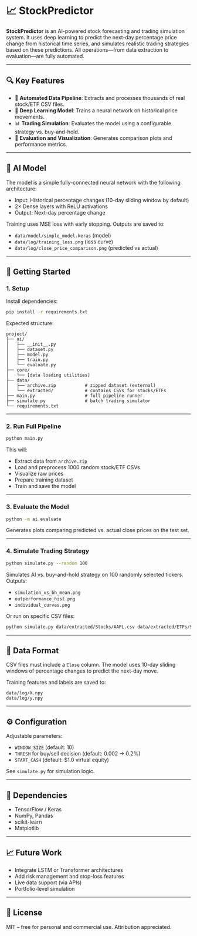 # 📈 StockPredictor

**StockPredictor** is an AI-powered stock forecasting and trading simulation system. It uses deep learning to predict the next-day percentage price change from historical time series, and simulates realistic trading strategies based on these predictions. All operations—from data extraction to evaluation—are fully automated.

---

## 🔍 Key Features

- 📂 **Automated Data Pipeline**: Extracts and processes thousands of real stock/ETF CSV files.
- 🧠 **Deep Learning Model**: Trains a neural network on historical price movements.
- 📊 **Trading Simulation**: Evaluates the model using a configurable strategy vs. buy-and-hold.
- 🧪 **Evaluation and Visualization**: Generates comparison plots and performance metrics.

---

## 🧠 AI Model

The model is a simple fully-connected neural network with the following architecture:
- Input: Historical percentage changes (10-day sliding window by default)
- 2× Dense layers with ReLU activations
- Output: Next-day percentage change

Training uses MSE loss with early stopping. Outputs are saved to:
- `data/model/simple_model.keras` (model)
- `data/log/training_loss.png` (loss curve)
- `data/log/close_price_comparison.png` (predicted vs actual)

---

## 🚀 Getting Started

### 1. Setup

Install dependencies:

```bash
pip install -r requirements.txt
```

Expected structure:
```
project/
├── ai/
│   ├── __init__.py
│   ├── dataset.py
│   ├── model.py
│   ├── train.py
│   └── evaluate.py
├── core/
│   └── [data loading utilities]
├── data/
│   ├── archive.zip           # zipped dataset (external)
│   └── extracted/            # contains CSVs for stocks/ETFs
├── main.py                   # full pipeline runner
├── simulate.py               # batch trading simulator
└── requirements.txt
```

---

### 2. Run Full Pipeline

```bash
python main.py
```

This will:
- Extract data from `archive.zip`
- Load and preprocess 1000 random stock/ETF CSVs
- Visualize raw prices
- Prepare training dataset
- Train and save the model

---

### 3. Evaluate the Model

```bash
python -m ai.evaluate
```

Generates plots comparing predicted vs. actual close prices on the test set.

---

### 4. Simulate Trading Strategy

```bash
python simulate.py --random 100
```

Simulates AI vs. buy-and-hold strategy on 100 randomly selected tickers. Outputs:
- `simulation_vs_bh_mean.png`
- `outperformance_hist.png`
- `individual_curves.png`

Or run on specific CSV files:
```bash
python simulate.py data/extracted/Stocks/AAPL.csv data/extracted/ETFs/SPY.csv
```

---

## 📁 Data Format

CSV files must include a `Close` column. The model uses 10-day sliding windows of percentage changes to predict the next-day move.

Training features and labels are saved to:
```
data/log/X.npy
data/log/y.npy
```

---

## ⚙️ Configuration

Adjustable parameters:
- `WINDOW_SIZE` (default: 10)
- `THRESH` for buy/sell decision (default: 0.002 → 0.2%)
- `START_CASH` (default: $1.0 virtual equity)

See `simulate.py` for simulation logic.

---

## 📌 Dependencies

- TensorFlow / Keras
- NumPy, Pandas
- scikit-learn
- Matplotlib

---

## 📈 Future Work

- Integrate LSTM or Transformer architectures
- Add risk management and stop-loss features
- Live data support (via APIs)
- Portfolio-level simulation

---

## 📜 License

MIT – free for personal and commercial use. Attribution appreciated.
